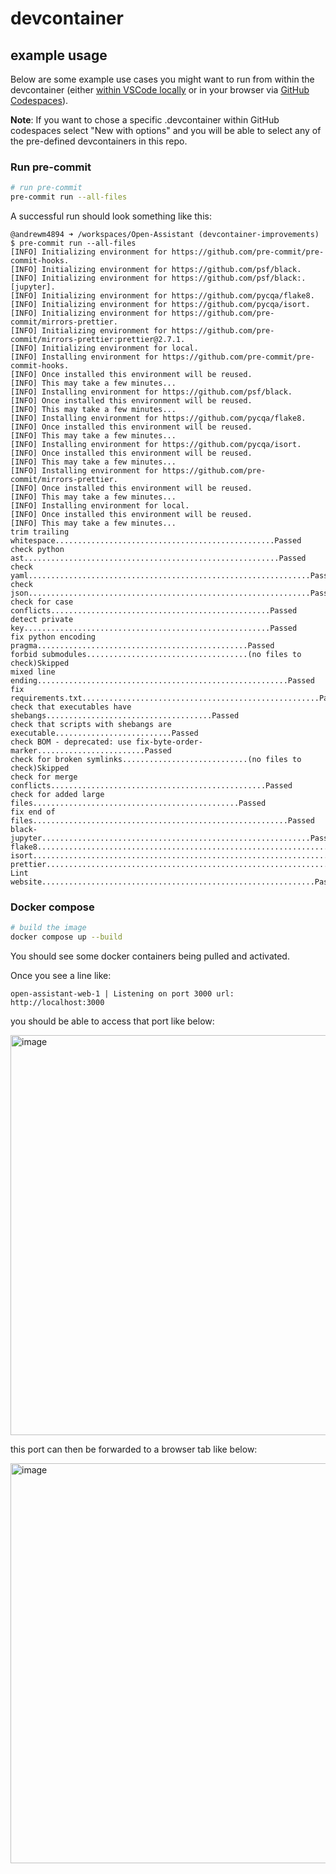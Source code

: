 # devcontainer

## example usage

Below are some example use cases you might want to run from within the
devcontainer (either
[within VSCode locally](https://code.visualstudio.com/docs/devcontainers/create-dev-container#_create-a-devcontainerjson-file)
or in your browser via
[GitHub Codespaces](https://github.com/features/codespaces)).

**Note**: If you want to chose a specific .devcontainer within GitHub codespaces
select "New with options" and you will be able to select any of the pre-defined
devcontainers in this repo.

### Run pre-commit

```bash
# run pre-commit
pre-commit run --all-files
```

A successful run should look something like this:

```
@andrewm4894 ➜ /workspaces/Open-Assistant (devcontainer-improvements) $ pre-commit run --all-files
[INFO] Initializing environment for https://github.com/pre-commit/pre-commit-hooks.
[INFO] Initializing environment for https://github.com/psf/black.
[INFO] Initializing environment for https://github.com/psf/black:.[jupyter].
[INFO] Initializing environment for https://github.com/pycqa/flake8.
[INFO] Initializing environment for https://github.com/pycqa/isort.
[INFO] Initializing environment for https://github.com/pre-commit/mirrors-prettier.
[INFO] Initializing environment for https://github.com/pre-commit/mirrors-prettier:prettier@2.7.1.
[INFO] Initializing environment for local.
[INFO] Installing environment for https://github.com/pre-commit/pre-commit-hooks.
[INFO] Once installed this environment will be reused.
[INFO] This may take a few minutes...
[INFO] Installing environment for https://github.com/psf/black.
[INFO] Once installed this environment will be reused.
[INFO] This may take a few minutes...
[INFO] Installing environment for https://github.com/pycqa/flake8.
[INFO] Once installed this environment will be reused.
[INFO] This may take a few minutes...
[INFO] Installing environment for https://github.com/pycqa/isort.
[INFO] Once installed this environment will be reused.
[INFO] This may take a few minutes...
[INFO] Installing environment for https://github.com/pre-commit/mirrors-prettier.
[INFO] Once installed this environment will be reused.
[INFO] This may take a few minutes...
[INFO] Installing environment for local.
[INFO] Once installed this environment will be reused.
[INFO] This may take a few minutes...
trim trailing whitespace.................................................Passed
check python ast.........................................................Passed
check yaml...............................................................Passed
check json...............................................................Passed
check for case conflicts.................................................Passed
detect private key.......................................................Passed
fix python encoding pragma...............................................Passed
forbid submodules....................................(no files to check)Skipped
mixed line ending........................................................Passed
fix requirements.txt.....................................................Passed
check that executables have shebangs.....................................Passed
check that scripts with shebangs are executable..........................Passed
check BOM - deprecated: use fix-byte-order-marker........................Passed
check for broken symlinks............................(no files to check)Skipped
check for merge conflicts................................................Passed
check for added large files..............................................Passed
fix end of files.........................................................Passed
black-jupyter............................................................Passed
flake8...................................................................Passed
isort....................................................................Passed
prettier.................................................................Passed
Lint website.............................................................Passed
```

### Docker compose

```bash
# build the image
docker compose up --build
```

You should see some docker containers being pulled and activated.

Once you see a line like:

```
open-assistant-web-1 | Listening on port 3000 url: http://localhost:3000
```

you should be able to access that port like below:

<img width="640" alt="image" src="https://user-images.githubusercontent.com/2178292/210395676-e9c2aab5-cb54-4ae6-b1eb-ac929fd73607.png">

this port can then be forwarded to a browser tab like below:

<img width="640" alt="image" src="https://user-images.githubusercontent.com/2178292/210396207-1b2e259f-4d5d-475d-b225-91e2bd004071.png">
